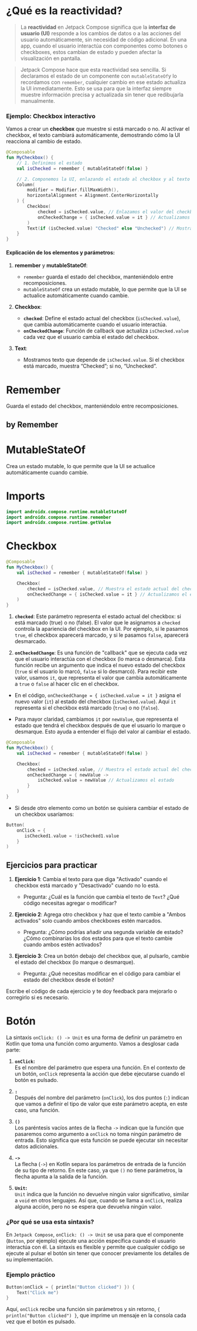# ¿Qué es la reactividad?

> La **reactividad** en Jetpack Compose significa que la **interfaz de usuario (UI)** responde a los cambios de datos o a las acciones del usuario automáticamente, sin necesidad de código adicional. En una app, cuando el usuario interactúa con componentes como botones o checkboxes, estos cambian de estado y pueden afectar la visualización en pantalla.

> Jetpack Compose hace que esta reactividad sea sencilla. Si declaramos el estado de un componente con `mutableStateOf`y lo recordamos con `remember`, cualquier cambio en ese estado actualiza la UI inmediatamente. Esto se usa para que la interfaz siempre muestre información precisa y actualizada sin tener que redibujarla manualmente.

### Ejemplo: Checkbox interactivo
Vamos a crear un **checkbox** que muestre si está marcado o no. Al activar el checkbox, el texto cambiará automáticamente, demostrando cómo la UI reacciona al cambio de estado.

```kotlin
@Composable
fun MyCheckbox() {
    // 1. Definimos el estado
    val isChecked = remember { mutableStateOf(false) }

    // 2. Componemos la UI, enlazando el estado al checkbox y al texto
    Column(
        modifier = Modifier.fillMaxWidth(),
        horizontalAlignment = Alignment.CenterHorizontally
    ) {
        Checkbox(
            checked = isChecked.value, // Enlazamos el valor del checkbox al estado
            onCheckedChange = { isChecked.value = it } // Actualizamos el estado cuando el usuario lo cambia
        )
        Text(if (isChecked.value) "Checked" else "Unchecked") // Mostramos el estado actual del checkbox
    }
}
```

#### Explicación de los elementos y parámetros:
1. **remember** y **mutableStateOf**: 
   - `remember` guarda el estado del checkbox, manteniéndolo entre recomposiciones.
   - `mutableStateOf` crea un estado mutable, lo que permite que la UI se actualice automáticamente cuando cambie.
   
2. **Checkbox**:
   - **`checked`**: Define el estado actual del checkbox (`isChecked.value`), que cambia automáticamente cuando el usuario interactúa.
   - **`onCheckedChange`**: Función de callback que actualiza `isChecked.value` cada vez que el usuario cambia el estado del checkbox.

3. **Text**:
   - Mostramos texto que depende de `isChecked.value`. Si el checkbox está marcado, muestra “Checked”; si no, “Unchecked”.


# Remember
Guarda el estado del checkbox, manteniéndolo entre recomposiciones.

## by Remember



# MutableStateOf
Crea un estado mutable, lo que permite que la UI se actualice automáticamente cuando cambie.


# Imports
```kotlin
import androidx.compose.runtime.mutableStateOf  
import androidx.compose.runtime.remember
import androidx.compose.runtime.getValue
```


# Checkbox

```kotlin
@Composable
fun MyCheckbox() {
    val isChecked = remember { mutableStateOf(false) }

    Checkbox(
        checked = isChecked.value, // Muestra el estado actual del checkbox
        onCheckedChange = { isChecked.value = it } // Actualizamos el estado
    )
}
```

1. **`checked`**: Este parámetro representa el estado actual del checkbox: si está marcado (true) o no (false). El valor que le asignamos a `checked` controla la apariencia del checkbox en la UI. Por ejemplo, si le pasamos `true`, el checkbox aparecerá marcado, y si le pasamos `false`, aparecerá desmarcado.

2. **`onCheckedChange`**: Es una función de "callback" que se ejecuta cada vez que el usuario interactúa con el checkbox (lo marca o desmarca). Esta función recibe un argumento que indica el nuevo estado del checkbox (`true` si el usuario lo marcó, `false` si lo desmarcó). Para recibir este valor, usamos `it`, que representa el valor que cambia automáticamente a `true` o `false` al hacer clic en el checkbox.

- En el código, `onCheckedChange = { isChecked.value = it }` asigna el nuevo valor (`it`) al estado del checkbox (`isChecked.value`). Aquí `it` representa si el checkbox está marcado (`true`) o no (`false`).

- Para mayor claridad, cambiamos `it` por `newValue`, que representa el estado que tendrá el checkbox después de que el usuario lo marque o desmarque. Esto ayuda a entender el flujo del valor al cambiar el estado.

```kotlin
@Composable
fun MyCheckbox() {
    val isChecked = remember { mutableStateOf(false) }

    Checkbox(
        checked = isChecked.value, // Muestra el estado actual del checkbox
        onCheckedChange = { newValue -> 
            isChecked.value = newValue // Actualizamos el estado 
        }
    )
}
```

- Si desde otro elemento como un botón se quisiera cambiar el estado de un checkbox usaríamos:
```kotlin
Button(  
    onClick = {  
       isChecked1.value = !isChecked1.value  
    }
)
```
## Ejercicios para practicar

1. **Ejercicio 1**: Cambia el texto para que diga "Activado" cuando el checkbox está marcado y "Desactivado" cuando no lo está.
   - Pregunta: ¿Cuál es la función que cambia el texto de `Text`? ¿Qué código necesitas agregar o modificar?

2. **Ejercicio 2**: Agrega otro checkbox y haz que el texto cambie a "Ambos activados" solo cuando ambos checkboxes estén marcados.
   - Pregunta: ¿Cómo podrías añadir una segunda variable de estado? ¿Cómo combinarías los dos estados para que el texto cambie cuando ambos estén activados?

3. **Ejercicio 3**: Crea un botón debajo del checkbox que, al pulsarlo, cambie el estado del checkbox (lo marque o desmarque).
   - Pregunta: ¿Qué necesitas modificar en el código para cambiar el estado del checkbox desde el botón?

Escribe el código de cada ejercicio y te doy feedback para mejorarlo o corregirlo si es necesario.


# Botón
La sintaxis `onClick: () -> Unit` es una forma de definir un parámetro en Kotlin que toma una función como argumento. Vamos a desglosar cada parte:

1. **`onClick`:**  
   Es el nombre del parámetro que espera una función. En el contexto de un botón, `onClick` representa la acción que debe ejecutarse cuando el botón es pulsado.

2. **`:`**  
   Después del nombre del parámetro (`onClick`), los dos puntos (`:`) indican que vamos a definir el tipo de valor que este parámetro acepta, en este caso, una función.

3. **`()`**  
   Los paréntesis vacíos antes de la flecha `->` indican que la función que pasaremos como argumento a `onClick` no toma ningún parámetro de entrada. Esto significa que esta función se puede ejecutar sin necesitar datos adicionales.

4. **`->`**  
   La flecha (`->`) en Kotlin separa los parámetros de entrada de la función de su tipo de retorno. En este caso, ya que `()` no tiene parámetros, la flecha apunta a la salida de la función.

5. **`Unit`:**  
   `Unit` indica que la función no devuelve ningún valor significativo, similar a `void` en otros lenguajes. Así que, cuando se llama a `onClick`, realiza alguna acción, pero no se espera que devuelva ningún valor.

### ¿Por qué se usa esta sintaxis?
En `Jetpack Compose`, `onClick: () -> Unit` se usa para que el componente (`Button`, por ejemplo) ejecute una acción específica cuando el usuario interactúa con él. La sintaxis es flexible y permite que cualquier código se ejecute al pulsar el botón sin tener que conocer previamente los detalles de su implementación.

### Ejemplo práctico

```kotlin
Button(onClick = { println("Button clicked") }) {
    Text("Click me")
}
```

Aquí, `onClick` recibe una función sin parámetros y sin retorno, `{ println("Button clicked") }`, que imprime un mensaje en la consola cada vez que el botón es pulsado.